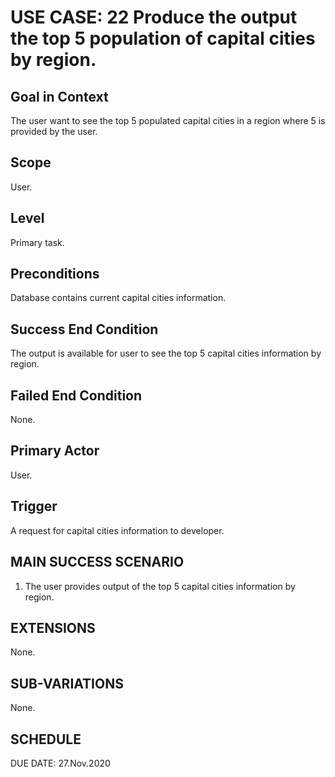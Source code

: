 USE CASE: 22 Produce the output the top 5 population of capital cities by region.
=========

Goal in Context
------
The user want to see the top 5 populated capital cities in a region where 5 is provided by the user.

Scope
----
User.

Level
---
Primary task.

Preconditions
---
Database contains current capital cities information.

Success End Condition
----
The output is available for user to see the top 5 capital cities information by region.

Failed End Condition
----
None.

Primary Actor
----
User.

Trigger
-----
A request for capital cities information to developer.

MAIN SUCCESS SCENARIO
-----
1. The user provides output of the top 5 capital cities information by region.

EXTENSIONS
-----
None.

SUB-VARIATIONS
----
None.

SCHEDULE
--
DUE DATE: 27.Nov.2020